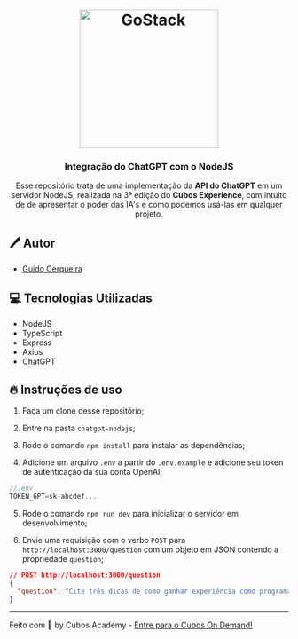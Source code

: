 <h1 align="center">
  <img alt="GoStack" src="https://i.imgur.com/DiyrQct.png" width="250px" />
</h1>

<h3 align="center">
  Integração do ChatGPT com o NodeJS
</h3>

<p align="center">Esse repositório trata de uma implementação da <strong>API do ChatGPT</strong> em um servidor NodeJS, realizada na 3ª edição do <strong color="#e5007b">Cubos Experience</strong>, com intuito de de apresentar o poder das IA's e como podemos usá-las em qualquer projeto.</p>


## 🖊️ Autor

- [Guido Cerqueira](https://github.com/guidocerqueira)

## 💻 Tecnologias Utilizadas

- NodeJS
- TypeScript
- Express
- Axios
- ChatGPT

## 🔥 Instruções de uso

1. Faça um clone desse repositório;

2. Entre na pasta `chatgpt-nodejs`;

3. Rode o comando `npm install` para instalar as dependências;

4. Adicione um arquivo `.env` a partir do `.env.example` e adicione seu token de autenticação da sua conta OpenAI;

```js
//.env
TOKEN_GPT=sk-abcdef...
```
5. Rode o comando `npm run dev` para inicializar o servidor em desenvolvimento;

6. Envie uma requisição com o verbo `POST` para `http://localhost:3000/question` com um objeto em JSON contendo a propriedade `question`;

```json
// POST http://localhost:3000/question
{
  "question": "Cite três dicas de como ganhar experiência como programador"
}
```

---

Feito com 💜 by Cubos Academy - [Entre para o Cubos On Demand!](https://cubos.academy/cubosondemand)
